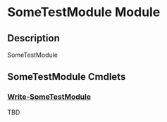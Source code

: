 ﻿---
Module Name: SomeTestModule
Module Guid: 5af32aa6-9361-4296-bf1c-f2f7ce419dfe
Download Help Link: https://www.github.com/justin-p/SomeTestModule/release/SomeTestModule/docs/SomeTestModule.md
Help Version: 0.0.1
Locale: en-US
---

# SomeTestModule Module
## Description
SomeTestModule

## SomeTestModule Cmdlets
### [Write-SomeTestModule](Write-SomeTestModule.md)
TBD


